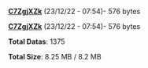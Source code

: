 [**C7ZgjXZk**](/data/C7ZgjXZk.txt) (23/12/22 - 07:54)- 576 bytes

[**C7ZgjXZk**](/data/C7ZgjXZk.txt) (23/12/22 - 07:54)- 576 bytes

**Total Datas**: 1375

**Total Size**: 8.25 MB / 8.2 MB